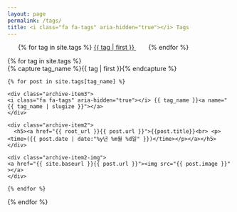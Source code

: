 ```yaml
---
layout: page
permalink: /tags/
title: <i class="fa fa-tags" aria-hidden="true"></i> Tags
---
```


<ul class="tag-cloud">
{% for tag in site.tags %}
  <span style="font-size: {{ tag | last | size | times:3 | plus: 80  }}%">
    <a href="#{{ tag | first | slugize }}">
      {{ tag | first }}
    </a> &nbsp;&nbsp;&nbsp;&nbsp;&nbsp;&nbsp;
  </span>
{% endfor %}
</ul>

<div id="archives">
{% for tag in site.tags %}
  <div class="archive-group">
    {% capture tag_name %}{{ tag | first }}{% endcapture %}
    
    
    {% for post in site.tags[tag_name] %}

    <div class="archive-item3">
    <i class="fa fa-tags" aria-hidden="true"></i> {{ tag_name }}<a name="{{ tag_name | slugize }}"></a>
    </div>

    <div class="archive-item2">
      <h5><a href="{{ root_url }}{{ post.url }}">{{post.title}}<br> <p> <time>({{ post.date | date:"%y년 %m월 %d일" }})</time></p></a></h5>
    </div>

    <div class="archive-item2-img">
    <a href="{{ site.baseurl }}{{ post.url }}"><img src="{{ post.image }}" ></a>
    </div>

    {% endfor %}
  </div>
{% endfor %}
</div>
